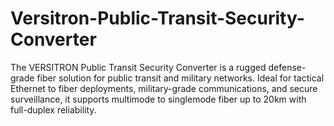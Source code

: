 # Versitron-Public-Transit-Security-Converter
The VERSITRON Public Transit Security Converter is a rugged defense-grade fiber solution for public transit and military networks. Ideal for tactical Ethernet to fiber deployments, military-grade communications, and secure surveillance, it supports multimode to singlemode fiber up to 20km with full-duplex reliability.
